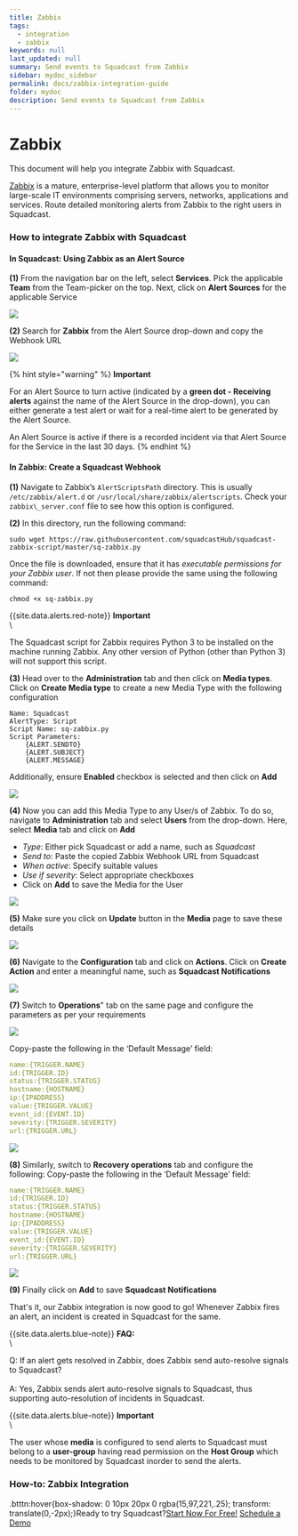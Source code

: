 ```yaml
---
title: Zabbix
tags:
  - integration
  - zabbix
keywords: null
last_updated: null
summary: Send events to Squadcast from Zabbix
sidebar: mydoc_sidebar
permalink: docs/zabbix-integration-guide
folder: mydoc
description: Send events to Squadcast from Zabbix
---
```


# Zabbix

This document will help you integrate Zabbix with Squadcast.

[Zabbix](https://www.zabbix.com/) is a mature, enterprise-level platform that allows you to monitor large-scale IT environments comprising servers, networks, applications and services. Route detailed monitoring alerts from Zabbix to the right users in Squadcast.

### How to integrate Zabbix with Squadcast

#### In Squadcast: Using Zabbix as an Alert Source

**(1)** From the navigation bar on the left, select **Services**. Pick the applicable **Team** from the Team-picker on the top. Next, click on **Alert Sources** for the applicable Service

![](../../.gitbook/assets/alert\_source\_1.png)

**(2)** Search for **Zabbix** from the Alert Source drop-down and copy the Webhook URL

![](../../.gitbook/assets/zabbix\_1.png)

{% hint style="warning" %}
**Important**

For an Alert Source to turn active (indicated by a **green dot - Receiving alerts** against the name of the Alert Source in the drop-down), you can either generate a test alert or wait for a real-time alert to be generated by the Alert Source.

An Alert Source is active if there is a recorded incident via that Alert Source for the Service in the last 30 days.
{% endhint %}

#### In Zabbix: Create a Squadcast Webhook

**(1)** Navigate to Zabbix’s `AlertScriptsPath` directory. This is usually `/etc/zabbix/alert.d` or `/usr/local/share/zabbix/alertscripts`. Check your `zabbix\_server.conf` file to see how this option is configured.

**(2)** In this directory, run the following command:

```
sudo wget https://raw.githubusercontent.com/squadcastHub/squadcast-zabbix-script/master/sq-zabbix.py
```

Once the file is downloaded, ensure that it has _executable permissions for your Zabbix user_. If not then please provide the same using the following command:

```
chmod +x sq-zabbix.py
```

\{{site.data.alerts.red-note\}} **Important**\
\\

The Squadcast script for Zabbix requires Python 3 to be installed on the machine running Zabbix. Any other version of Python (other than Python 3) will not support this script.

**(3)** Head over to the **Administration** tab and then click on **Media types**. Click on **Create Media type** to create a new Media Type with the following configuration

```
Name: Squadcast 
AlertType: Script
Script Name: sq-zabbix.py
Script Parameters:
    {ALERT.SENDTO}
    {ALERT.SUBJECT}
    {ALERT.MESSAGE}
```

Additionally, ensure **Enabled** checkbox is selected and then click on **Add**

![](../../.gitbook/assets/zabbix\_2.png)

**(4)** Now you can add this Media Type to any User/s of Zabbix. To do so, navigate to **Administration** tab and select **Users** from the drop-down. Here, select **Media** tab and click on **Add**

* _Type_: Either pick Squadcast or add a name, such as _Squadcast_
* _Send to_: Paste the copied Zabbix Webhook URL from Squadcast
* _When active_: Specify suitable values
* _Use if severity_: Select appropriate checkboxes
* Click on **Add** to save the Media for the User

![](../../.gitbook/assets/zabbix\_3.png)

**(5)** Make sure you click on **Update** button in the **Media** page to save these details

![](../../.gitbook/assets/zabbix\_4.png)

**(6)** Navigate to the **Configuration** tab and click on **Actions**. Click on **Create Action** and enter a meaningful name, such as **Squadcast Notifications**

![](../../.gitbook/assets/zabbix\_5.png)

**(7)** Switch to **Operations**" tab on the same page and configure the parameters as per your requirements

![](../../.gitbook/assets/zabbix\_6.png)

Copy-paste the following in the ‘Default Message’ field:

```yaml
name:{TRIGGER.NAME}
id:{TRIGGER.ID}
status:{TRIGGER.STATUS}
hostname:{HOSTNAME}
ip:{IPADDRESS}
value:{TRIGGER.VALUE}
event_id:{EVENT.ID}
severity:{TRIGGER.SEVERITY}
url:{TRIGGER.URL}
```

![](../../.gitbook/assets/zabbix\_7.png)

**(8)** Similarly, switch to **Recovery operations** tab and configure the following: Copy-paste the following in the ‘Default Message’ field:

```yaml
name:{TRIGGER.NAME}
id:{TRIGGER.ID}
status:{TRIGGER.STATUS}
hostname:{HOSTNAME}
ip:{IPADDRESS}
value:{TRIGGER.VALUE}
event_id:{EVENT.ID}
severity:{TRIGGER.SEVERITY}
url:{TRIGGER.URL}
```

![](../../.gitbook/assets/zabbix\_8.png)

**(9)** Finally click on **Add** to save **Squadcast Notifications**

That's it, our Zabbix integration is now good to go! Whenever Zabbix fires an alert, an incident is created in Squadcast for the same.

\{{site.data.alerts.blue-note\}} **FAQ:**\
\\

Q: If an alert gets resolved in Zabbix, does Zabbix send auto-resolve signals to Squadcast?\
\
A: Yes, Zabbix sends alert auto-resolve signals to Squadcast, thus supporting auto-resolution of incidents in Squadcast.

\{{site.data.alerts.blue-note\}} **Important**\
\\

The user whose **media** is configured to send alerts to Squadcast must belong to a **user-group** having read permission on the **Host Group** which needs to be monitored by Squadcast inorder to send the alerts.

### How-to: Zabbix Integration

.btttn:hover{box-shadow: 0 10px 20px 0 rgba(15,97,221,.25); transform: translate(0,-2px);}Ready to try Squadcast?[Start Now For Free!](https://app.squadcast.com/register) [Schedule a Demo](https://calendly.com/renuka-squadcast/30min)
